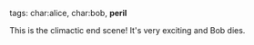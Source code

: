 tags: char:alice, char:bob, **peril**

This is the climactic end scene! It's very exciting and Bob dies.
